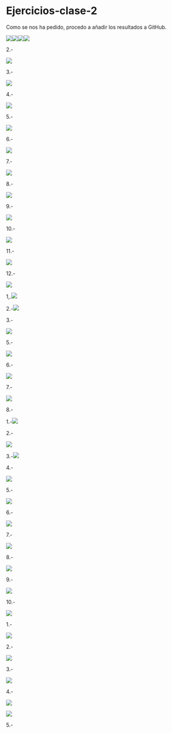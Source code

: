 # Ejercicios-clase-2

Como se nos ha pedido, procedo a añadir los resultados a GitHub.


![](images/image27.png)![](images/image24.png)![](images/image10.png)![](images/image34.png)

2.-

![](images/image2.png)

3.-

![](images/image17.png)

4.-

![](images/image12.png)

5.-

![](images/image33.png)

6.-

![](images/image28.png)

7.-

![](images/image20.png)

8.-

![](images/image21.png)

9.-

![](images/image26.png)

10.-

![](images/image25.png)

11.-

![](images/image29.png)

12.-

![](images/image32.png)

1,.![](images/image31.png)

2.-![](images/image8.png)

3.-

![](images/image18.png)

5.-

![](images/image9.png)

6.-

![](images/image5.png)

7.-

![](images/image3.png)

8.-

1.-![](images/image11.png)

2.-

![](images/image23.png)

3.-![](images/image35.png)

4.-

![](images/image16.png)

5.-

![](images/image1.png)

6.-

![](images/image30.png)

7.-

![](images/image14.png)

8.-

![](images/image13.png)

9.-

![](images/image7.png)

10.-

![](images/image4.png)

1.-

![](images/image36.png)

2.-

![](images/image6.png)

3.-

![](images/image22.png)

4.-

![](images/image15.png)

![](images/image19.png)

5.-
